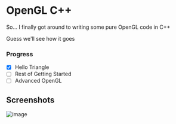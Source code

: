 # OpenGL C++
So... I finally got around to writing some pure OpenGL code in C++

Guess we'll see how it goes


### Progress
- [X] Hello Triangle
- [ ] Rest of Getting Started
- [ ] Advanced OpenGL

## Screenshots
![image](https://github.com/JasonGrace2282/learn-gl/assets/110117391/32171d41-3808-40ba-bb07-697645c30bca)
